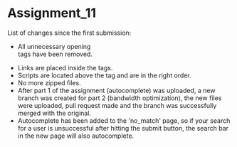 # Assignment_11

List of changes since the  first submission:

- All unnecessary opening <form> tags have been removed.
- Links are placed inside the <head> tags.
- Scripts are located above the </body> tag and are in the right order.
- No more zipped files.
- After part 1 of the assignment (autocomplete) was uploaded, a new branch was created for part 2 (bandwidth optimization), the new files were uploaded, pull request made and the branch was successfully merged with the original.
- Autocomplete has been added to the 'no_match' page, so if your search for a user is unsuccessful after hitting the submit button, the search bar in the new page will also autocomplete.
